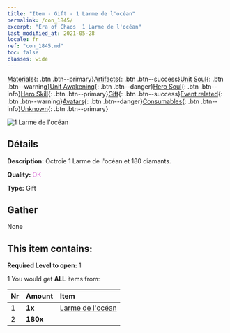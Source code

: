 ```yaml
---
title: "Item - Gift - 1 Larme de l'océan"
permalink: /con_1845/
excerpt: "Era of Chaos  1 Larme de l'océan"
last_modified_at: 2021-05-28
locale: fr
ref: "con_1845.md"
toc: false
classes: wide
---
```

 [Materials](/ItemsFR/){: .btn .btn--primary}[Artifacts](/ItemsFR/Artifacts/){: .btn .btn--success}[Unit Soul](/ItemsFR/UnitSoul/){: .btn .btn--warning}[Unit Awakening](/ItemsFR/UnitAwakening/){: .btn .btn--danger}[Hero Soul](/ItemsFR/HeroSoul/){: .btn .btn--info}[Hero Skill](/ItemsFR/HeroSkill/){: .btn .btn--primary}[Gift](/ItemsFR/Gift/){: .btn .btn--success}[Event related](/ItemsFR/Events/){: .btn .btn--warning}[Avatars](/ItemsFR/Avatars/){: .btn .btn--danger}[Consumables](/ItemsFR/Consumables/){: .btn .btn--info}[Unknown](/ItemsFR/Unknown/){: .btn .btn--primary}

 ![1 Larme de l'océan](/images/t/i_907466.png)

## Détails
 **Description:** Octroie 1 Larme de l'océan et 180 diamants.

 **Quality:** <span style="color: #DA70D6">OK</span>

 **Type:** Gift

## Gather

  None

## This item contains:

 **Required Level to open:** 1

 1 You would get **ALL** items  from:

  | Nr | Amount |     Item    |
  |:---|:-------|:------------|
  | 1 |  **1x** | [Larme de l'océan](/ItemsFR/con_955/) |  | 
  | 2 |  **180x** | <i class="fas fa-gem"/> |  | 
